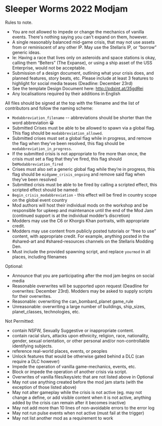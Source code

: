 # Sleeper Worms 2022 Modjam
Rules to note.

- You are not allowed to impede or change the mechanics of vanilla events. There's nothing saying you can't expand on them, however.
- A single reasonably balanced mid-game crisis, that may not use assets from or reminiscent of any other IP. May use the Stellaris IP, or “borrow” generic ideas.
- Ie: Having a race that lives only on asteroids and space stations is okay, calling them “Belters” (The Expanse), or using a ship asset of the USS Enterprise, would not be acceptable.
- Submission of a design document, outlining what your crisis does, and planned features, story beats, etc. Please include at least 3 features to highlight for social media teases (Deadline: December 23rd)
- See the template Design Document here: http://pdxint.at/35gdRei
- Any localisations required by their additions in English

All files should be signed at the top with the filename and the list of contributors and follow the naming scheme:
-  `Modabbreviation_filename` -- abbreviations should be shorter than the word abbreviation 😀
-  Submitted Crises must be able to be allowed to spawn via a global flag. This flag should be `modabbreviation_allowed`.
-  Submitted crises must set a global flag while in progress, and remove the flag when they’ve been resolved, this flag should be `modabbreviation_in_progress`. 
-  If the submitted crisis is not appropriate to fire more than once, the crisis must set a flag that they’ve fired, this flag should be`Modabbreviation_fired`
-  Crises must also set a generic global flag while they’re in progress, this flag should be `midgame_crisis_ongoing` and remove said flag when they’ve been resolved
-  Submitted crisis must be able to be fired by calling a scripted effect, this scripted effect should be named:
-  `Begin_crisis_modabbreviation` - this effect will be fired in country scope on the global event country
-  Mod authors will host their individual mods on the workshop and be responsible for upkeep and maintenance until the end of the Mod Jam (continued support is at the individual modder’s discretion)
-  Modders may use the C6 or Khorgis Khan portraits, with appropriate credit.
-  Modders may use content from publicly posted tutorials or “free to use” content, with appropriate credit. For example, anything posted in the #shared-art and #shared-resources channels on the Stellaris Modding Den.
-  Must include the provided spawning script, and replace `yourmod` in all places, including filenames

Optional:
-  Announce that you are participating after the mod jam begins on social media
-  Reasonable overwrites will be supported upon request (Deadline for overwrites: December 23rd). Modders may be asked to supply scripts for their overwrites.
-  Reasonable: overwriting the can_bombard_planet game_rule
-  Unreasonable: overwriting a large number of buildings, ship_sizes, planet_classes, technologies, etc. 

Not Permitted:
-  contain NSFW, Sexually Suggestive or inappropriate content. 
-  contain racial slurs, attacks upon ethnicity, religion, race, nationality, gender, sexual orientation, or other personal and/or non-controllable identifying subjects.
-  reference real-world places, events, or peoples
-  Unlock features that would be otherwise gated behind a DLC (can require a DLC however)
-  Impede the operation of vanilla game-mechanics, events, etc.
-  Block or impede the operation of another crisis via script.
-  Overwrites of vanilla files/keys/etc that are not listed above in Optional
-  May not use anything created before the mod jam starts (with the exception of those listed above)
-  May not alter gameplay while the crisis is not active (eg. may not change a define, or add visible content when it is not active, anything added by the crisis can remain after it becomes inactive)
-  May not add more than 10 lines of non-avoidable errors to the error log
-  May not run pulse events when not active (must fail at the trigger)
-  May not list another mod as a requirement to work
